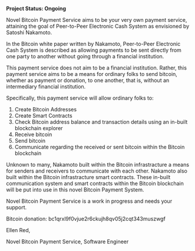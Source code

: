 **Project Status: Ongoing**

Novel Bitcoin Payment Service aims to be your very own payment service, attaining the goal of Peer-to-Peer Electronic Cash System as envisioned by Satoshi Nakamoto.

In the Bitcoin white paper written by Nakamoto, Peer-to-Peer Electronic Cash System is described as allowing payments to be sent directly from one party to another without going through a financial institution.

This payment service does not aim to be a financial institution. Rather, this payment service aims to be a means for ordinary folks to send bitcoin, whether as payment or donation, to one another, that is, without an intermediary financial institution.

Specifically, this payment service will allow ordinary folks to:
1. Create Bitcoin Addresses
2. Create Smart Contracts
3. Check Bitcoin address balance and transaction details using an in-built blockchain explorer
4. Receive bitcoin
5. Send bitcoin 
6. Communicate regarding the received or sent bitcoin within the Bitcoin blockchain

Unknown to many, Nakamoto built within the Bitcoin infrastracture a means for senders and receivers to communicate with each other. Nakamoto also built within the Bitcoin infrastracture smart contracts. These in-built communication system and smart contracts within the Bitcoin blockchain will be put into use in this novel Bitcoin Payment System.

Novel Bitcoin Payment Service is a work in progress and needs your support.  

Bitcoin donation: bc1qrxl9f0vjue2r6ckujh8qv05j2cqt343muszwgf

Ellen Red, 

Novel Bitcoin Payment Service, Software Engineer


